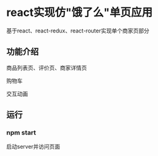 # react实现仿"饿了么"单页应用

基于react、react-redux、react-router实现单个商家页部分

## 功能介绍

商品列表页、评价页、商家详情页

购物车

交互动画

## 运行

### npm start

启动server并访问页面




